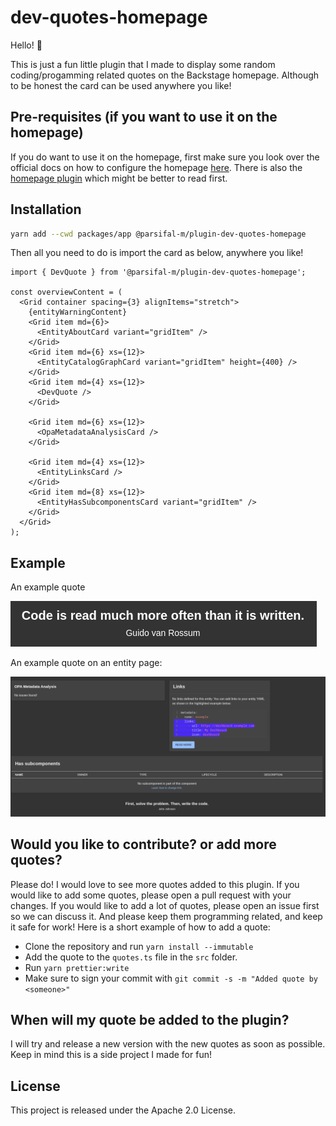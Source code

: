 # dev-quotes-homepage

Hello! :wave:

This is just a fun little plugin that I made to display some random coding/progamming related quotes on the Backstage homepage. Although to be honest the card can be used anywhere you like!

## Pre-requisites (if you want to use it on the homepage)

If you do want to use it on the homepage, first make sure you look over the official docs on how to configure the homepage [here](https://backstage.io/docs/getting-started/homepage/#composing-your-homepage). There is also the [homepage plugin](https://github.com/backstage/backstage/tree/master/plugins/home#readme) which might be better to read first.

## Installation

```bash
yarn add --cwd packages/app @parsifal-m/plugin-dev-quotes-homepage
```

Then all you need to do is import the card as below, anywhere you like!

```tsx
import { DevQuote } from '@parsifal-m/plugin-dev-quotes-homepage';

const overviewContent = (
  <Grid container spacing={3} alignItems="stretch">
    {entityWarningContent}
    <Grid item md={6}>
      <EntityAboutCard variant="gridItem" />
    </Grid>
    <Grid item md={6} xs={12}>
      <EntityCatalogGraphCard variant="gridItem" height={400} />
    </Grid>
    <Grid item md={4} xs={12}>
      <DevQuote />
    </Grid>

    <Grid item md={6} xs={12}>
      <OpaMetadataAnalysisCard />
    </Grid>

    <Grid item md={4} xs={12}>
      <EntityLinksCard />
    </Grid>
    <Grid item md={8} xs={12}>
      <EntityHasSubcomponentsCard variant="gridItem" />
    </Grid>
  </Grid>
);
```

## Example

An example quote

![Quote Image](static/img/quote.png)

An example quote on an entity page:

![Quote Entity Page](static/img/quote2.png)

## Would you like to contribute? or add more quotes?

Please do! I would love to see more quotes added to this plugin. If you would like to add some quotes, please open a pull request with your changes. If you would like to add a lot of quotes, please open an issue first so we can discuss it. And please keep them programming related, and keep it safe for work! Here is a short example of how to add a quote:

- Clone the repository and run `yarn install --immutable`
- Add the quote to the `quotes.ts` file in the `src` folder.
- Run `yarn prettier:write`
- Make sure to sign your commit with `git commit -s -m "Added quote by <someone>"`

## When will my quote be added to the plugin?

I will try and release a new version with the new quotes as soon as possible. Keep in mind this is a side project I made for fun!

## License

This project is released under the Apache 2.0 License.

